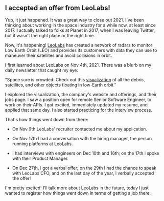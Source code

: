 ## I accepted an offer from LeoLabs!

Yup, it just happened. It was a great way to close out 2021. I've been
thinking about working in the space industry for a while now, at least
since 2017. I actually talked to folks at Planet in 2017, when I was
leaving Twitter, but it wasn't the right place or the right time.

Now, it's happening! [LeoLabs](https://www.leolabs.space/) has created a network of radars to monitor
Low Earth Orbit (LEO) and provides its customers with data they can use
to maneuver their satellites and avoid collisions in orbit.

I first learned about LeoLabs on Nov 4th, 2021. There was a blurb on my daily
newsletter that caught my eye:

"Space sure is crowded: Check out this [visualization](https://platform.leolabs.space/visualization)
of all the debris, satellites, and other objects floating in low-Earth orbit."

I explored the visualization, the company's website and offerings, and their jobs
page. I saw a position open for remote Senior Software Engineer, to work on their APIs.
I got excited, immediately updated my resume, and applied that same day. I also started
practicing for the interview process.

That's how things went down from there:

*   On Nov 9th LeoLabs' recruiter contacted me about my application.

*   On Nov 17th I had a conversation with the hiring manager, the person running
platforms at LeoLabs.

*   I had interviews with engineers on Dec 10th and 16th; on the 17th I spoke with their Product Manager.

*   On Dec 27th, I got a verbal offer; on the 29th I had the chance to speak with LeoLabs CFO, and on the last day of the year, I verbally accepted the offer!

I'm pretty excited! I'll talk more about LeoLabs in the future, today I just wanted to register
how things went down in terms of getting a job there.
